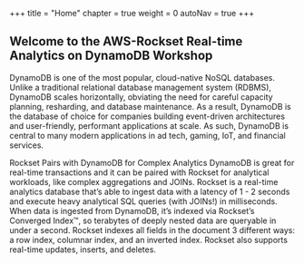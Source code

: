 +++
title = "Home"
chapter = true
weight = 0
autoNav = true
+++

## Welcome to the AWS-Rockset Real-time Analytics on DynamoDB Workshop

DynamoDB is one of the most popular, cloud-native NoSQL databases. Unlike a traditional relational database management system (RDBMS), DynamoDB scales horizontally, obviating the need for careful capacity planning, resharding, and database maintenance. As a result, DynamoDB is the database of choice for companies building event-driven architectures and user-friendly, performant applications at scale. As such, DynamoDB is central to many modern applications in ad tech, gaming, IoT, and financial services.

Rockset Pairs with DynamoDB for Complex Analytics
DynamoDB is great for real-time transactions and it can be paired with Rockset for analytical workloads, like complex aggregations and JOINs. Rockset is a real-time analytics database that’s able to ingest data with a latency of 1 - 2 seconds and execute heavy analytical SQL queries (with JOINs!) in milliseconds. When data is ingested from DynamoDB,  it’s indexed via Rockset’s Converged Index™, so terabytes of deeply nested data are queryable in under a second. Rockset indexes all fields in the document 3 different ways: a row index, columnar index, and an inverted index.  Rockset also supports real-time updates, inserts, and deletes.  

